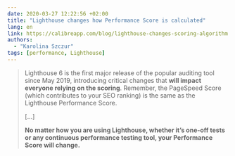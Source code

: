 ```yaml
---
date: 2020-03-27 12:22:56 +02:00
title: "Lighthouse changes how Performance Score is calculated"
lang: en
link: https://calibreapp.com/blog/lighthouse-changes-scoring-algorithm
authors:
  - "Karolina Szczur"
tags: [performance, Lighthouse]
---
```


> Lighthouse 6 is the first major release of the popular auditing tool since May 2019, introducing critical changes that **will impact everyone relying on the scoring**. Remember, the PageSpeed Score (which contributes to your SEO ranking) is the same as the Lighthouse Performance Score.
>
> […]
>
> **No matter how you are using Lighthouse, whether it’s one-off tests or any continuous performance testing tool, your Performance Score will change.**
